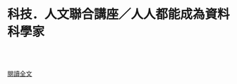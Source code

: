 # 科技．人文聯合講座／人人都能成為資料科學家

<!--more-->
<!--470-->

<br><br/>

[閱讀全文](https://udn.com/news/story/7339/5599648)


